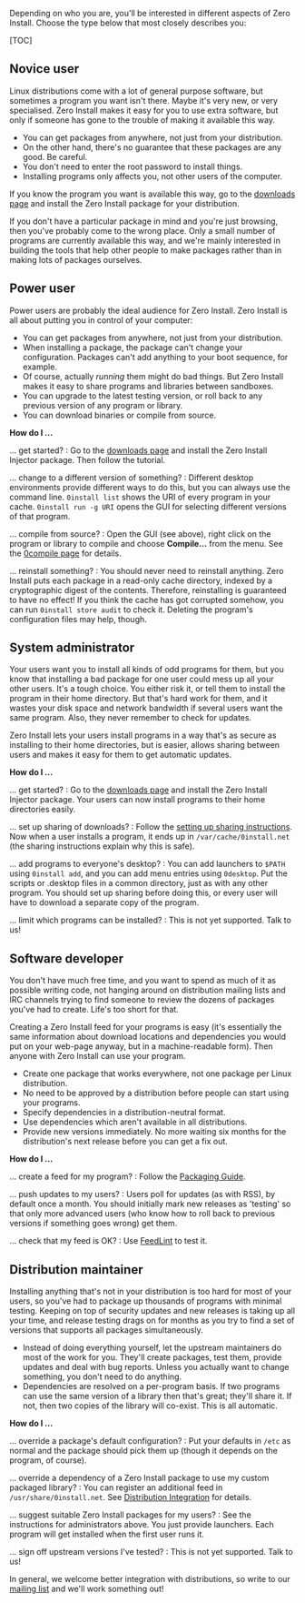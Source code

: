 Depending on who you are, you'll be interested in different aspects of Zero Install. Choose the type below that most closely describes you:

[TOC]

## Novice user

Linux distributions come with a lot of general purpose software, but sometimes a program you want isn't there. Maybe it's very new, or very specialised. Zero Install makes it easy for you to use extra software, but only if someone has gone to the trouble of making it available this way.

-   You can get packages from anywhere, not just from your distribution.
-   On the other hand, there's no guarantee that these packages are any good. Be careful.
-   You don't need to enter the root password to install things.
-   Installing programs only affects you, not other users of the computer.

If you know the program you want is available this way, go to the [downloads page](https://get.0install.net/) and install the Zero Install package for your distribution.

If you don't have a particular package in mind and you're just browsing, then you've probably come to the wrong place. Only a small number of programs are currently available this way, and we're mainly interested in building the tools that help other people to make packages rather than in making lots of packages ourselves.

## Power user

Power users are probably the ideal audience for Zero Install. Zero Install is all about putting you in control of your computer:

-   You can get packages from anywhere, not just from your distribution.
-   When installing a package, the package can't change your configuration. Packages can't add anything to your boot sequence, for example.
-   Of course, actually _running_ them might do bad things. But Zero Install makes it easy to share programs and libraries between sandboxes.
-   You can upgrade to the latest testing version, or roll back to any previous version of any program or library.
-   You can download binaries or compile from source.

**How do I ...**

... get started?
: Go to the [downloads page](https://get.0install.net/) and install the Zero Install Injector package. Then follow the tutorial.

... change to a different version of something?
: Different desktop environments provide different ways to do this, but you can always use the command line. `0install list` shows the URI of every program in your cache. `0install run -g URI` opens the GUI for selecting different versions of that program.

... compile from source?
: Open the GUI (see above), right click on the program or library to compile and choose **Compile...** from the menu. See the [0compile page](https://0install.net/0compile.html) for details.

... reinstall something?
: You should never need to reinstall anything. Zero Install puts each package in a read-only cache directory, indexed by a cryptographic digest of the contents. Therefore, reinstalling is guaranteed to have no effect! If you think the cache has got corrupted somehow, you can run `0install store audit` to check it. Deleting the program's configuration files may help, though.

## System administrator

Your users want you to install all kinds of odd programs for them, but you know that installing a bad package for one user could mess up all your other users. It's a tough choice. You either risk it, or tell them to install the program in their home directory. But that's hard work for them, and it wastes your disk space and network bandwidth if several users want the same program. Also, they never remember to check for updates.

Zero Install lets your users install programs in a way that's as secure as installing to their home directories, but is easier, allows sharing between users and makes it easy for them to get automatic updates.

**How do I ...**

... get started?
: Go to the [downloads page](https://get.0install.net/) and install the Zero Install Injector package. Your users can now install programs to their home directories easily.

... set up sharing of downloads?
: Follow the [setting up sharing instructions](../details/sharing.md). Now when a user installs a program, it ends up in `/var/cache/0install.net` (the sharing instructions explain why this is safe).

... add programs to everyone's desktop?
: You can add launchers to `$PATH` using `0install add`, and you can add menu entries using `0desktop`. Put the scripts or .desktop files in a common directory, just as with any other program. You should set up sharing before doing this, or every user will have to download a separate copy of the program.

... limit which programs can be installed?
: This is not yet supported. Talk to us!

## Software developer

You don't have much free time, and you want to spend as much of it as possible writing code, not hanging around on distribution mailing lists and IRC channels trying to find someone to review the dozens of packages you've had to create. Life's too short for that.

Creating a Zero Install feed for your programs is easy (it's essentially the same information about download locations and dependencies you would put on your web-page anyway, but in a machine-readable form). Then anyone with Zero Install can use your program.

-   Create one package that works everywhere, not one package per Linux distribution.
-   No need to be approved by a distribution before people can start using your programs.
-   Specify dependencies in a distribution-neutral format.
-   Use dependencies which aren't available in all distributions.
-   Provide new versions immediately. No more waiting six months for the distribution's next release before you can get a fix out.

**How do I ...**

... create a feed for my program?
: Follow the [Packaging Guide](../packaging/index.md).

... push updates to my users?
: Users poll for updates (as with RSS), by default once a month. You should initially mark new releases as 'testing' so that only more advanced users (who know how to roll back to previous versions if something goes wrong) get them.

... check that my feed is OK?
: Use [FeedLint](../tools/feedlint.md) to test it.

## Distribution maintainer

Installing anything that's not in your distribution is too hard for most of your users, so you've had to package up thousands of programs with minimal testing. Keeping on top of security updates and new releases is taking up all your time, and release testing drags on for months as you try to find a set of versions that supports all packages simultaneously.

-   Instead of doing everything yourself, let the upstream maintainers do most of the work for you. They'll create packages, test them, provide updates and deal with bug reports. Unless you actually want to change something, you don't need to do anything.
-   Dependencies are resolved on a per-program basis. If two programs can use the same version of a library then that's great; they'll share it. If not, then two copies of the library will co-exist. This is all automatic.

**How do I ...**

... override a package's default configuration?
: Put your defaults in `/etc` as normal and the package should pick them up (though it depends on the program, of course).

... override a dependency of a Zero Install package to use my custom packaged library?
: You can register an additional feed in `/usr/share/0install.net`. See [Distribution Integration](../details/distribution-integration.md) for details.

... suggest suitable Zero Install packages for my users?
: See the instructions for administrators above. You just provide launchers. Each program will get installed when the first user runs it.

... sign off upstream versions I've tested?
: This is not yet supported. Talk to us!

In general, we welcome better integration with distributions, so write to our [mailing list](https://0install.net/support.html#lists) and we'll work something out!
